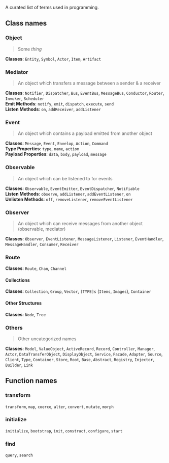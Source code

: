 A curated list of terms used in programming. 

## Class names

### Object

> Some *thing*

**Classes**: `Entity`, `Symbol`, `Actor`, `Item`, `Artifact`

### Mediator

> An object which transfers a message between a sender & a receiver

**Classes**: `Notifier`, `Dispatcher`, `Bus`, `EventBus`, `MessageBus`, `Conductor`, `Router`, `Invoker`, `Scheduler` 
<br /> **Emit Methods**: `notify`, `emit`, `dispatch`, `execute`, `send`
<br /> **Listen Methods**: `on`, `addReceiver`, `addListener`

### Event

> An object which contains a payload emitted from another object

**Classes**: `Message`, `Event`, `Envelop`, `Action`, `Command`
<br /> **Type Properties**: `type`, `name`, `action`
<br /> **Payload Properties**: `data`, `body`, `payload`, `message`

### Observable

> An object which can be listened to for events

**Classes**: `Observable`, `EventEmitter`, `EventDispatcher`, `Notifiable`
<br /> **Listen Methods**: `observe`, `addListener`, `addEventListener`, `on`
<br /> **Unlisten Methods**: `off`, `removeListener`, `removeEventListener`

### Observer

> An object which can receive messages from another object (observable, mediator)

**Classes**: `Observer`, `EventListener`, `MessageListener`, `Listener`, `EventHandler`, `MessageHandler`, `Consumer`, `Receiver`

### Route

**Classes**: `Route`, `Chan`, `Channel`

#### Collections

**Classes**: `Collection`, `Group`, `Vector`, `[TYPE]s` (`Items`, `Images`), `Container`

#### Other Structures

**Classes**: `Node`, `Tree`

### Others

> Other uncategorized names

**Classes**: `Model`, `ValueObject`, `ActiveRecord`, `Record`, `Controller`, `Manager`, `Actor`, `DataTransferObject`, `DisplayObject`, `Service`, `Facade`, `Adapter`, `Source`, `Client`, `Type`, `Container`, `Store`, `Root`, `Base`, `Abstract`, `Registry`, `Injector`, `Builder`, `Link`

## Function names

### transform

`transform`, `map`, `coerce`, `alter`, `convert`, `mutate`, `morph`

### initialize

`initialize`, `bootstrap`, `init`, `construct`, `configure`, `start`

### find

`query`, `search`
